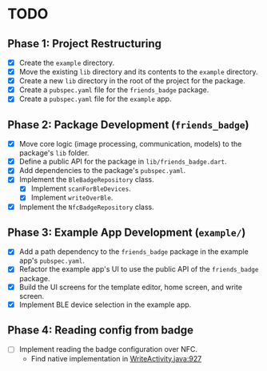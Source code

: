 # TODO

## Phase 1: Project Restructuring

- [x] Create the `example` directory.
- [x] Move the existing `lib` directory and its contents to the `example` directory.
- [x] Create a new `lib` directory in the root of the project for the package.
- [x] Create a `pubspec.yaml` file for the `friends_badge` package.
- [x] Create a `pubspec.yaml` file for the `example` app.

## Phase 2: Package Development (`friends_badge`)

- [x] Move core logic (image processing, communication, models) to the package's `lib` folder.
- [x] Define a public API for the package in `lib/friends_badge.dart`.
- [x] Add dependencies to the package's `pubspec.yaml`.
- [x] Implement the `BleBadgeRepository` class.
  - [x] Implement `scanForBleDevices`.
  - [x] Implement `writeOverBle`.
- [x] Implement the `NfcBadgeRepository` class.

## Phase 3: Example App Development (`example/`)

- [x] Add a path dependency to the `friends_badge` package in the example app's `pubspec.yaml`.
- [x] Refactor the example app's UI to use the public API of the `friends_badge` package.
- [x] Build the UI screens for the template editor, home screen, and write screen.
- [x] Implement BLE device selection in the example app.

## Phase 4: Reading config from badge
- [ ] Implement reading the badge configuration over NFC.
  * Find native implementation in [WriteActivity.java:927](android_app2/Highlight%20WorkBadge2.1.6/sources/cn/highlight/work_card_write/activity/WriteActivity.java)
